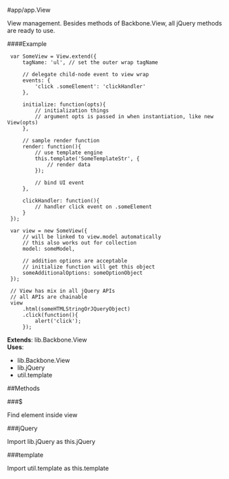 #app/app.View

View management. Besides methods of Backbone.View, all jQuery methods are ready to use.

####Example

     var SomeView = View.extend({
         tagName: 'ul', // set the outer wrap tagName

         // delegate child-node event to view wrap
         events: {
             'click .someElement': 'clickHandler'
         },

         initialize: function(opts){
             // initialization things
             // argument opts is passed in when instantiation, like new View(opts)
         },

         // sample render function
         render: function(){
             // use template engine
             this.template('SomeTemplateStr', {
                 // render data
             });

             // bind UI event
         },

         clickHandler: function(){
             // handler click event on .someElement
         }
     });

     var view = new SomeView({
         // will be linked to view.model automatically
         // this also works out for collection
         model: someModel,

         // addition options are acceptable
         // initialize function will get this object
         someAdditionalOptions: someOptionObject
     });

     // View has mix in all jQuery APIs
     // all APIs are chainable
     view
         .html(someHTMLStringOrJQueryObject)
         .click(function(){
             alert('click');
         });

**Extends**: lib.Backbone.View  
**Uses**: 
* lib.Backbone.View
* lib.jQuery
* util.template


##Methods

###$

Find element inside view

###jQuery

Import lib.jQuery as this.jQuery

###template

Import util.template as this.template

